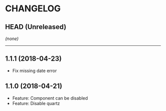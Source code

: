 CHANGELOG
=========

## HEAD (Unreleased)
_(none)_

--------------------

## 1.1.1 (2018-04-23)
* Fix missing date error

## 1.1.0 (2018-04-21)
* Feature: Component can be disabled
* Feature: Disable quartz

